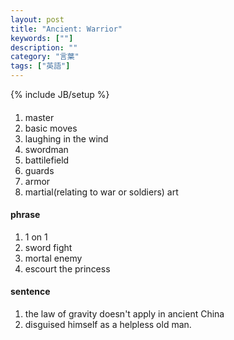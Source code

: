 ```yaml
---
layout: post
title: "Ancient: Warrior"
keywords: [""]
description: ""
category: "言葉"
tags: ["英語"]
---
```

{% include JB/setup %}

####
1. master
2. basic moves
3. laughing in the wind
4. swordman
5. battilefield
6. guards
7. armor
8. martial(relating to war or soldiers) art

#### phrase
1. 1 on 1
2. sword fight
3. mortal enemy
4. escourt the princess

#### sentence
1. the law of gravity doesn't apply in ancient China
2. disguised himself as a helpless old man.

